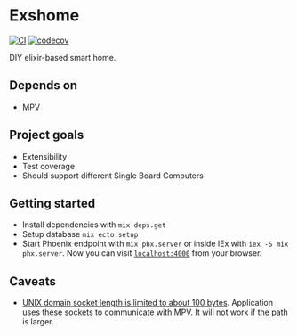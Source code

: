 # Exshome

[![CI](https://github.com/exshome/exshome/workflows/CI/badge.svg?branch=main)](https://github.com/exshome/exshome/actions/workflows/ci.yml?query=branch%3Amain)
[![codecov](https://codecov.io/gh/exshome/exshome/branch/main/graph/badge.svg?token=N0HBNURO8P)](https://codecov.io/gh/exshome/exshome)

DIY elixir-based smart home.

## Depends on
- [MPV](https://mpv.io/)

## Project goals
- Extensibility
- Test coverage
- Should support different Single Board Computers

## Getting started
- Install dependencies with `mix deps.get`
- Setup database `mix ecto.setup`
- Start Phoenix endpoint with `mix phx.server` or inside IEx with `iex -S mix phx.server`. Now you can visit [`localhost:4000`](http://localhost:4000) from your browser.

## Caveats
- [UNIX domain socket length is limited to about 100 bytes](https://unix.stackexchange.com/questions/367008/why-is-socket-path-length-limited-to-a-hundred-chars). Application uses these sockets to communicate with MPV. It will not work if the path is larger.
